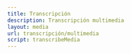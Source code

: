```yaml
---
title: Transcripción
description: Transcripción multimedia
layout: media
url: transcripción/multimedia
script: transcribeMedia
---
```


